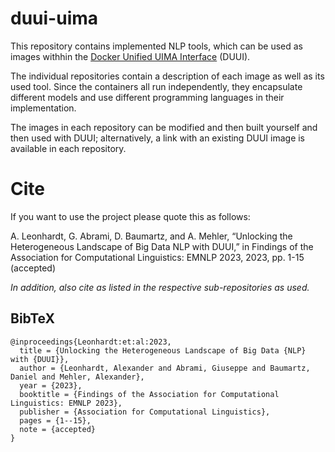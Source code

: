# duui-uima

This repository contains implemented NLP tools, which can be used as images withhin the [Docker Unified UIMA Interface](https://github.com/texttechnologylab/DockerUnifiedUIMAInterface) (DUUI).

The individual repositories contain a description of each image as well as its used tool. Since the containers all run independently, they encapsulate different models and use different programming languages in their implementation.

The images in each repository can be modified and then built yourself and then used with DUUI; alternatively, a link with an existing DUUI image is available in each repository.


# Cite
If you want to use the project please quote this as follows:

A. Leonhardt, G. Abrami, D. Baumartz, and A. Mehler, “Unlocking the Heterogeneous Landscape of Big Data NLP with DUUI,” in Findings of the Association for Computational Linguistics: EMNLP 2023, 2023, pp. 1-15 (accepted)

*In addition, also cite as listed in the respective sub-repositories as used.*

## BibTeX
```
@inproceedings{Leonhardt:et:al:2023,
  title = {Unlocking the Heterogeneous Landscape of Big Data {NLP} with {DUUI}},
  author = {Leonhardt, Alexander and Abrami, Giuseppe and Baumartz, Daniel and Mehler, Alexander},
  year = {2023},
  booktitle = {Findings of the Association for Computational Linguistics: EMNLP 2023},
  publisher = {Association for Computational Linguistics},
  pages = {1--15},
  note = {accepted}
}
```
